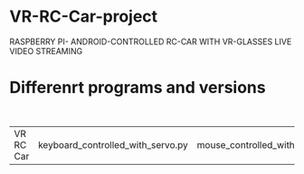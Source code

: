 # VR-RC-Car-project
RASPBERRY PI- ANDROID-CONTROLLED RC-CAR WITH VR-GLASSES LIVE VIDEO STREAMING


# Differenrt programs and versions

<table width="600px">
  <tr>
    <td>VR RC Car</td>
    <td>keyboard_controlled_with_servo.py</td>
    <td>mouse_controlled_with_serv<small>.py</small></td>
    <td>VRCarcontrol.py</td>
  </td>
</table
